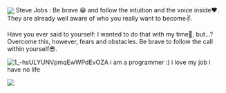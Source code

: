 
<img src="https://user-images.githubusercontent.com/109272757/183494066-408641dc-b8c3-4d84-90d5-53a01ecbced7.jpg" align="center" />
Steve Jobs :
Be brave 😁 and follow the intuition and the voice inside❤. They are already well aware of who you really want to become✌. 

Have you ever said to yourself: I wanted to do that with my time🤨, but…? Overcome this, however, fears and obstacles. Be brave to follow the call within yourself😎.

![1_-hsULYUNVpmqEwWPdEvOZA](https://user-images.githubusercontent.com/109272757/183496681-aa8beb7c-4965-4a5e-9e6c-8437cbb6a24c.gif)
i am a programmer :)
i love my job 
i have no life
<!--
**fatemehPSG/fatemehPSG** is a ✨ _special_ ✨ repository because its `README.md` (this file) appears on your GitHub profile.

Here are some ideas to get you started:

- 🔭 I’m currently working on ...
- 🌱 I’m currently learning ...
- 👯 I’m looking to collaborate on ...
- 🤔 I’m looking for help with ...
- 💬 Ask me about ...
- 📫 How to reach me: ...
- 😄 Pronouns: ...
- ⚡ Fun fact: ...
-->
<a href="https://github.com/fatemehPSG">
<img align="center" src="https://github-readme-stats.vercel.app/api?username=fatemehPSG&show_icons=true&count_private=true&include_all_commits=true" /></a>


